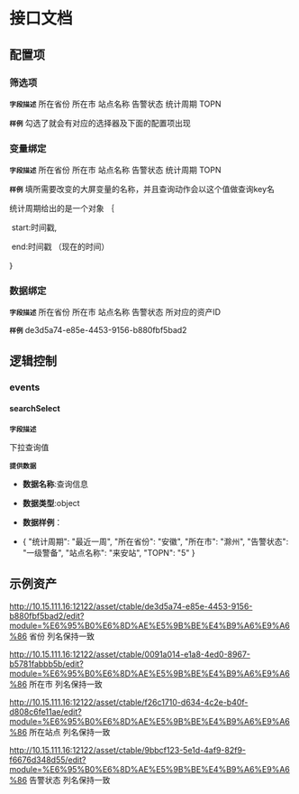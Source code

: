 <!-- 以下为接口文档样例，请根据实际组件配置项及逻辑控制输出接口文档，文档提供两份，md源文件与html，html对外供配置查阅使用 -->
# 接口文档
<!-- 给配置人员使用的配置项字段介绍及样例，没有请删除此项 -->
## 配置项
### 筛选项
**`字段描述`**
所在省份 所在市 站点名称 告警状态 统计周期 TOPN

**`样例`**
勾选了就会有对应的选择器及下面的配置项出现

### 变量绑定
**`字段描述`**
所在省份 所在市 站点名称 告警状态 统计周期 TOPN

**`样例`**
填所需要改变的大屏变量的名称，并且查询动作会以这个值做查询key名

统计周期给出的是一个对象 ｛

​	start:时间戳,  

​	end:时间戳    （现在的时间）

｝

### 数据绑定

**`字段描述`**
所在省份 所在市 站点名称 告警状态   所对应的资产ID

**`样例`**
de3d5a74-e85e-4453-9156-b880fbf5bad2

<!-- 逻辑控制文档样例，没有请删除此项 -->
## 逻辑控制
### events
#### searchSelect

**`字段描述`**

下拉查询值

**`提供数据`**

+ **数据名称**:查询信息
  
+ **数据类型**:object
  
+ **数据样例**：
  
+ {
      "统计周期": "最近一周",
      "所在省份": "安徽",
      "所在市": "滁州",
      "告警状态": "一级警备",
      "站点名称": "来安站",
      "TOPN": "5"
  }



## 示例资产

http://10.15.111.16:12122/asset/ctable/de3d5a74-e85e-4453-9156-b880fbf5bad2/edit?module=%E6%95%B0%E6%8D%AE%E5%9B%BE%E4%B9%A6%E9%A6%86   省份    列名保持一致

http://10.15.111.16:12122/asset/ctable/0091a014-e1a8-4ed0-8967-b5781fabbb5b/edit?module=%E6%95%B0%E6%8D%AE%E5%9B%BE%E4%B9%A6%E9%A6%86   所在市    列名保持一致

http://10.15.111.16:12122/asset/ctable/f26c1710-d634-4c2e-b40f-d808c6fe11ae/edit?module=%E6%95%B0%E6%8D%AE%E5%9B%BE%E4%B9%A6%E9%A6%86   所在站点    列名保持一致

http://10.15.111.16:12122/asset/ctable/9bbcf123-5e1d-4af9-82f9-f6676d348d55/edit?module=%E6%95%B0%E6%8D%AE%E5%9B%BE%E4%B9%A6%E9%A6%86   告警状态    列名保持一致
